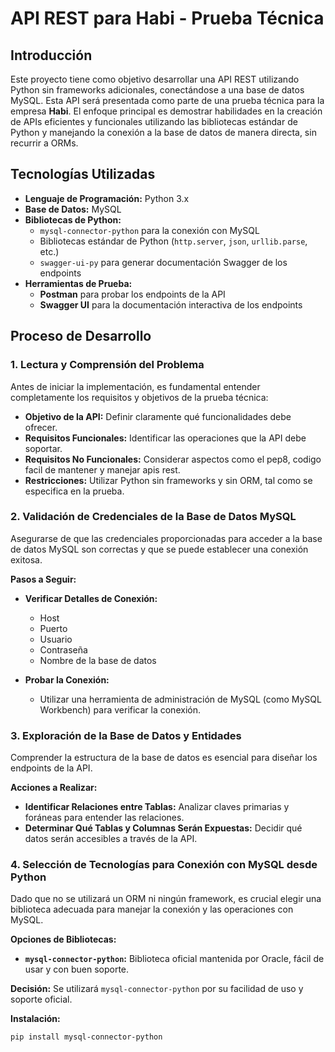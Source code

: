 # API REST para Habi - Prueba Técnica

## Introducción

Este proyecto tiene como objetivo desarrollar una API REST utilizando Python sin frameworks adicionales, conectándose a una base de datos MySQL. Esta API será presentada como parte de una prueba técnica para la empresa **Habi**. El enfoque principal es demostrar habilidades en la creación de APIs eficientes y funcionales utilizando las bibliotecas estándar de Python y manejando la conexión a la base de datos de manera directa, sin recurrir a ORMs.

## Tecnologías Utilizadas

- **Lenguaje de Programación:** Python 3.x
- **Base de Datos:** MySQL
- **Bibliotecas de Python:**
  - `mysql-connector-python` para la conexión con MySQL
  - Bibliotecas estándar de Python (`http.server`, `json`, `urllib.parse`, etc.)
  - `swagger-ui-py` para generar documentación Swagger de los endpoints
- **Herramientas de Prueba:**
  - **Postman** para probar los endpoints de la API
  - **Swagger UI** para la documentación interactiva de los endpoints


## Proceso de Desarrollo

### 1. Lectura y Comprensión del Problema

Antes de iniciar la implementación, es fundamental entender completamente los requisitos y objetivos de la prueba técnica:

- **Objetivo de la API:** Definir claramente qué funcionalidades debe ofrecer.
- **Requisitos Funcionales:** Identificar las operaciones que la API debe soportar.
- **Requisitos No Funcionales:** Considerar aspectos como el pep8, codigo facil de mantener y manejar apis rest.
- **Restricciones:** Utilizar Python sin frameworks y sin ORM, tal como se especifica en la prueba.

### 2. Validación de Credenciales de la Base de Datos MySQL

Asegurarse de que las credenciales proporcionadas para acceder a la base de datos MySQL son correctas y que se puede establecer una conexión exitosa.

**Pasos a Seguir:**

- **Verificar Detalles de Conexión:**
  - Host
  - Puerto
  - Usuario
  - Contraseña
  - Nombre de la base de datos

- **Probar la Conexión:**
  - Utilizar una herramienta de administración de MySQL (como MySQL Workbench) para verificar la conexión.

### 3. Exploración de la Base de Datos y Entidades

Comprender la estructura de la base de datos es esencial para diseñar los endpoints de la API.

**Acciones a Realizar:**

- **Identificar Relaciones entre Tablas:** Analizar claves primarias y foráneas para entender las relaciones.
- **Determinar Qué Tablas y Columnas Serán Expuestas:** Decidir qué datos serán accesibles a través de la API.

### 4. Selección de Tecnologías para Conexión con MySQL desde Python

Dado que no se utilizará un ORM ni ningún framework, es crucial elegir una biblioteca adecuada para manejar la conexión y las operaciones con MySQL.

**Opciones de Bibliotecas:**

- **`mysql-connector-python`:** Biblioteca oficial mantenida por Oracle, fácil de usar y con buen soporte.

**Decisión:** Se utilizará `mysql-connector-python` por su facilidad de uso y soporte oficial.

**Instalación:**

```bash
pip install mysql-connector-python
```